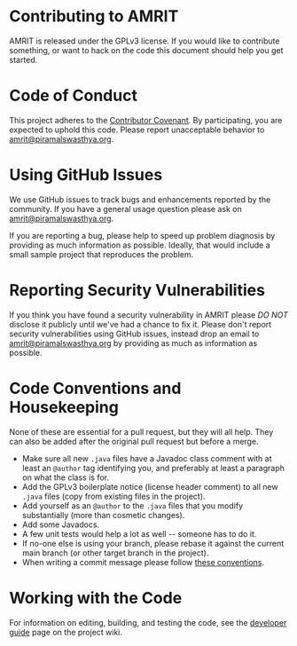 # Contributing to AMRIT

AMRIT is released under the GPLv3 license. If you would like to contribute something, or want to hack on the code this document should help you get started.

# Code of Conduct

This project adheres to the [Contributor Covenant](CODE_OF_CONDUCT.md).
By participating, you are expected to uphold this code. Please report unacceptable behavior to <amrit@piramalswasthya.org>.

# Using GitHub Issues

We use GitHub issues to track bugs and enhancements reported by the community.
If you have a general usage question please ask on <amrit@piramalswasthya.org>.

If you are reporting a bug, please help to speed up problem diagnosis by providing as much information as possible.
Ideally, that would include a small sample project that reproduces the problem.

# Reporting Security Vulnerabilities

If you think you have found a security vulnerability in AMRIT please *DO NOT* disclose it publicly until we've had a chance to fix it.
Please don't report security vulnerabilities using GitHub issues, instead drop an email to <amrit@piramalswasthya.org> by providing as much as information as possible.

# Code Conventions and Housekeeping

None of these are essential for a pull request, but they will all help.  They can also be added after the original pull request but before a merge.

* Make sure all new `.java` files have a Javadoc class comment with at least an `@author` tag identifying you, and preferably at least a paragraph on what the class is for.
* Add the GPLv3 boilerplate notice (license header comment) to all new `.java` files (copy from existing files in the project).
* Add yourself as an `@author` to the `.java` files that you modify substantially (more than cosmetic changes).
* Add some Javadocs.
* A few unit tests would help a lot as well -- someone has to do it.
* If no-one else is using your branch, please rebase it against the current main branch (or other target branch in the project).
* When writing a commit message please follow [these conventions](https://tbaggery.com/2008/04/19/a-note-about-git-commit-messages.html).

# Working with the Code

For information on editing, building, and testing the code, see the [developer guide](https://github.com/PSMRI/PSMRI) page on the project wiki.

